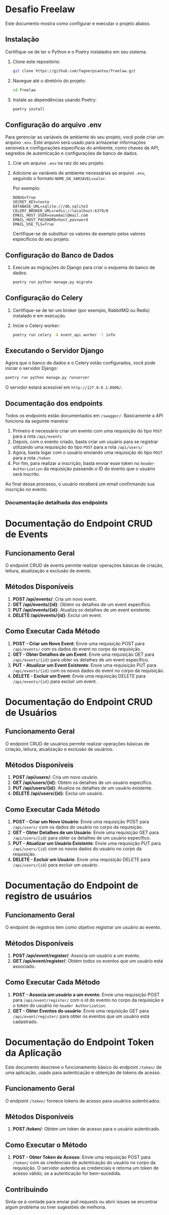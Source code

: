 # Desafio Freelaw

Este documento mostra como configurar e executar o projeto abaixo.

## Instalação

Certifique-se de ter o Python e o Poetry instalados em seu sistema.

1. Clone este repositório:

   ```bash
   git clone https://github.com/fagnerpsantos/freelaw.git
   ```

2. Navegue até o diretório do projeto:

   ```bash
   cd freelaw
   ```

3. Instale as dependências usando Poetry:

   ```bash
   poetry install
   ```
   

## Configuração do arquivo .env

Para gerenciar as variáveis de ambiente do seu projeto, você pode criar um arquivo `.env`. Este arquivo será usado para armazenar informações sensíveis e configurações específicas do ambiente, como chaves de API, segredos de autenticação e configurações de banco de dados.

1. Crie um arquivo `.env` na raiz do seu projeto.

2. Adicione as variáveis de ambiente necessárias ao arquivo `.env`, seguindo o formato `NOME_DA_VARIAVEL=valor`.

   Por exemplo:

   ```plaintext
   DEBUG=True
   SECRET_KEY=teste
   DATABASE_URL=sqlite:///db.sqlite3
   CELERY_BROKER_URL=redis://localhost:6379/0
   EMAIL_HOST_USER=seuemail@mail.com
   EMAIL_HOST_PASSWORD=host_password
   EMAIL_USE_TLS=True
   ```

   Certifique-se de substituir os valores de exemplo pelos valores específicos do seu projeto.

## Configuração do Banco de Dados
1. Execute as migrações do Django para criar o esquema do banco de dados:

   ```bash
   poetry run python manage.py migrate
   ```

## Configuração do Celery

1. Certifique-se de ter um broker (por exemplo, RabbitMQ ou Redis) instalado e em execução.

3. Inicie o Celery worker:

   ```bash
   poetry run celery -A event_api worker -l info
   ```

## Executando o Servidor Django

Agora que o banco de dados e o Celery estão configurados, você pode iniciar o servidor Django:

```bash
poetry run python manage.py runserver
```

O servidor estará acessível em `http://127.0.0.1:8000/`.

## Documentação dos endpoints

Todos os endpoints estão documentados em `/swagger/`. Basicamente a API funciona da seguinte maneira:

1. Primeiro é necessário criar um evento com uma requisição do tipo `POST` para a rota `/api/events`
2. Depois, com o evento criado, basta criar um usuário para se registrar utilizando uma requisição do tipo `POST` para a rota `/api/users/`
3. Agora, basta logar com o usuário enviando uma requisição do tipo `POST` para a rota `/token`
4. Por fim, para realizar a inscrição, basta enviar esse token no `header Authorization` da requisição passando o ID do evento que o usuário será inscrito.

Ao final desse processo, o usuário receberá um email confirmando sua inscrição no evento.

### Documentação detalhada dos endpoints

# Documentação do Endpoint CRUD de Events

## Funcionamento Geral

O endpoint CRUD de events permite realizar operações básicas de criação, leitura, atualização e exclusão de events.

## Métodos Disponíveis

1. **POST /api/events/**: Cria um novo event.
2. **GET /api/events/{id}**: Obtém os detalhes de um event específico.
3. **PUT /api/events/{id}**: Atualiza os detalhes de um event existente.
4. **DELETE /api/events/{id}**: Exclui um event.

## Como Executar Cada Método

1. **POST - Criar um Novo Event**: Envie uma requisição POST para `/api/events/` com os dados do event no corpo da requisição.
2. **GET - Obter Detalhes de um Event**: Envie uma requisição GET para `/api/events/{id}` para obter os detalhes de um event específico.
3. **PUT - Atualizar um Event Existente**: Envie uma requisição PUT para `/api/events/{id}` com os novos dados do event no corpo da requisição.
4. **DELETE - Excluir um Event**: Envie uma requisição DELETE para `/api/events/{id}` para excluir um event.


# Documentação do Endpoint CRUD de Usuários

## Funcionamento Geral

O endpoint CRUD de usuários permite realizar operações básicas de criação, leitura, atualização e exclusão de usuários.

## Métodos Disponíveis

1. **POST /api/users/**: Cria um novo usuário.
2. **GET /api/users/{id}**: Obtém os detalhes de um usuário específico.
3. **PUT /api/users/{id}**: Atualiza os detalhes de um usuário existente.
4. **DELETE /api/users/{id}**: Exclui um usuário.

## Como Executar Cada Método

1. **POST - Criar um Novo Usuário**: Envie uma requisição POST para `/api/users/` com os dados do usuário no corpo da requisição.
2. **GET - Obter Detalhes de um Usuário**: Envie uma requisição GET para `/api/users/{id}` para obter os detalhes de um usuário específico.
3. **PUT - Atualizar um Usuário Existente**: Envie uma requisição PUT para `/api/users/{id}` com os novos dados do usuário no corpo da requisição.
4. **DELETE - Excluir um Usuário**: Envie uma requisição DELETE para `/api/users/{id}` para excluir um usuário.


# Documentação do Endpoint de registro de usuários

## Funcionamento Geral

O endpoint de registros tem como objetivo registrar um usuário ao evento.

## Métodos Disponíveis

1. **POST /api/event/register/**: Associa um usuário a um evento.
2. **GET /api/event/register/**: Obtém todos os eventos que um usuário está associado.

## Como Executar Cada Método

1. **POST - Associa um usuário a um evento**: Envie uma requisição POST para `/api/event/register/` com o id do evento no corpo da requisição e o token do usuário no `header Authorization`.
2. **GET - Obter Eventos do usuário**: Envie uma requisição GET para `/api/event/register/` para obter os eventos que um usuário está cadastrado.


# Documentação do Endpoint Token da Aplicação

Este documento descreve o funcionamento básico do endpoint `/token/` de uma aplicação, usado para autenticação e obtenção de tokens de acesso.

## Funcionamento Geral

O endpoint `/token/` fornece tokens de acesso para usuários autenticados.

## Métodos Disponíveis

1. **POST /token/**: Obtém um token de acesso para o usuário autenticado.

## Como Executar o Método

1. **POST - Obter Token de Acesso**: Envie uma requisição POST para `/token/` com as credenciais de autenticação do usuário no corpo da requisição. O servidor autentica as credenciais e retorna um token de acesso válido, se a autenticação for bem-sucedida.


## Contribuindo

Sinta-se à vontade para enviar pull requests ou abrir issues se encontrar algum problema ou tiver sugestões de melhoria.
